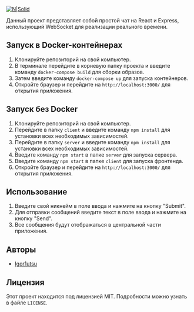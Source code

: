 
[![N|Solid](https://i.ibb.co/1QXx1s3/2023-04-13-202026460.png)](ithub.com/Igor1utsu)

Данный проект представляет собой простой чат на React и Express, использующий WebSocket для реализации реального времени.

## Запуск в Docker-контейнерах

1. Клонируйте репозиторий на свой компьютер.
2. В терминале перейдите в корневую папку проекта и введите команду `docker-compose build` для сборки образов.
3. Затем введите команду `docker-compose up` для запуска контейнеров.
4. Откройте браузер и перейдите на `http://localhost:3000/` для открытия приложения.

## Запуск без Docker

1. Клонируйте репозиторий на свой компьютер.
2. Перейдите в папку `client` и введите команду `npm install` для установки всех необходимых зависимостей.
3. Перейдите в папку `server` и введите команду `npm install` для установки всех необходимых зависимостей.
4. Введите команду `npm start` в папке `server` для запуска сервера.
5. Введите команду `npm start` в папке `client` для запуска фронтенда.
6. Откройте браузер и перейдите на `http://localhost:3000/` для открытия приложения.

## Использование

1. Введите свой никнейм в поле ввода и нажмите на кнопку "Submit".
2. Для отправки сообщений введите текст в поле ввода и нажмите на кнопку "Send".
3. Все сообщения будут отображаться в центральной части приложения.

## Авторы

- [Igor1utsu](https://github.com/Igor1utsu)

## Лицензия

Этот проект находится под лицензией MIT. Подробности можно узнать в файле `LICENSE`.